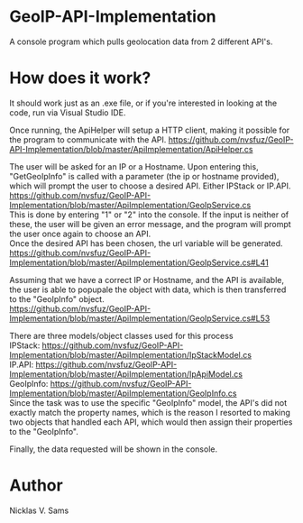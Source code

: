 # GeoIP-API-Implementation
A console program which pulls geolocation data from 2 different API's. 

# How does it work?
It should work just as an .exe file, or if you're interested in looking at the code, run via Visual Studio IDE.

Once running, the ApiHelper will setup a HTTP client, making it possible for the program to communicate with
the API.
https://github.com/nvsfuz/GeoIP-API-Implementation/blob/master/ApiImplementation/ApiHelper.cs  

The user will be asked for an IP or a Hostname. Upon entering this, "GetGeoIpInfo" is called with a parameter
(the ip or hostname provided), which will prompt the user to choose a desired API. Either IPStack or IP.API.  
https://github.com/nvsfuz/GeoIP-API-Implementation/blob/master/ApiImplementation/GeoIpService.cs  
This is done by entering "1" or "2" into the console. If the input is neither of these, the user will
be given an error message, and the program will prompt the user once again to choose an API.  
Once the desired API has been chosen, the url variable will be generated.  
https://github.com/nvsfuz/GeoIP-API-Implementation/blob/master/ApiImplementation/GeoIpService.cs#L41

Assuming that we have a correct IP or Hostname, and the API is available, the user is able to popupale the object
with data, which is then transferred to the "GeoIpInfo" object.  
https://github.com/nvsfuz/GeoIP-API-Implementation/blob/master/ApiImplementation/GeoIpService.cs#L53  

There are three models/object classes used for this process  
IPStack:    https://github.com/nvsfuz/GeoIP-API-Implementation/blob/master/ApiImplementation/IpStackModel.cs  
IP.API:     https://github.com/nvsfuz/GeoIP-API-Implementation/blob/master/ApiImplementation/IpApiModel.cs  
GeoIpInfo:  https://github.com/nvsfuz/GeoIP-API-Implementation/blob/master/ApiImplementation/GeoIpInfo.cs  
Since the task was to use the specific "GeoIpInfo" model, the API's did not exactly match the property names, 
which is the reason I resorted to making two objects that handled each API, which would then assign their
properties to the "GeoIpInfo".  

Finally, the data requested will be shown in the console.

# Author
Nicklas V. Sams
